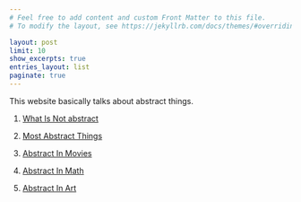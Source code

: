 ```yaml
---
# Feel free to add content and custom Front Matter to this file.
# To modify the layout, see https://jekyllrb.com/docs/themes/#overriding-theme-defaults

layout: post
limit: 10
show_excerpts: true
entries_layout: list
paginate: true
---
```


This website basically talks about abstract things.


1. [What Is Not abstract](_posts/2023-01-22-what-is-not-abstract.markdown)

2. [Most Abstract Things](_posts/2023-01-22-most-abstract-things.markdown)

3. [Abstract In Movies](_posts/2023-01-22-abstract-in-movies.markdown)

4. [Abstract In Math](_posts/2023-01-22-abstract-in-math.markdown)

5. [Abstract In Art](_posts/2023-01-22-abstract-in-art.markdown)





<br>

